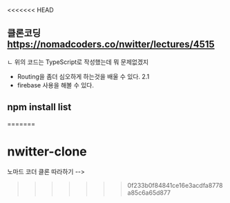 <<<<<<< HEAD
## 클론코딩 https://nomadcoders.co/nwitter/lectures/4515
 ㄴ 위의 코드는 TypeScript로 작성했는데 뭐 문제없겠지 

 + Routing을 좀더 심오하게 하는것을 배울 수 있다. 2.1
 + firebase 사용을 해볼 수 있다.



## npm install list
=======
# nwitter-clone
노마드 코더 클론 따라하기 --> 
>>>>>>> 0f233b0f84841ce16e3acdfa8778a85c6a65d877
